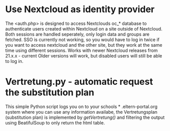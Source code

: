 # Use Nextcloud as identity provider
The <auth.php> is designed to access Nextclouds oc_* database to authenticate users created within Nextcloud on a site outside of Nextcloud. Both sessions are handled seperately, only login data and groups are fetched.
SSO is currently not working, so you would have to log in twice if you want to access nextcloud and the other site, but they work at the same time using different sessions.
Works with newer Nextcloud releases from 21.x.x - current
Older versions will work, but disabled users will still be able to log in.

# Vertretung.py - automatic request the substitution plan
This simple Python script logs you on to your schools * .eltern-portal.org system where you can use any information availabe, the Vertretungsplan (substitution plan) is implemented by *getVertretung()* and filtering the output using BeatifulSoup to only return the html table. 
